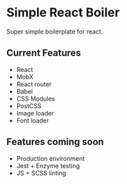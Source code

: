 # Simple React Boiler
Super simple boilerplate for react.

## Current Features
* React
* MobX
* React router
* Babel
* CSS Modules
* PostCSS
* Image loader
* Font loader

## Features coming soon
* Production environment
* Jest + Enzyme testing
* JS + SCSS linting